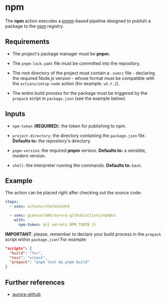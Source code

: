 # npm

The **npm** action executes a [pnpm](https://pnpm.io/)-based pipeline designed to publish a package to the [npm](https://www.npmjs.com/) registry.

## Requirements

- The project's package manager must be **pnpm**.

- The `pnpm-lock.yaml` file must be committed into the repository.

- The root directory of the project must contain a `.nvmrc` file - declaring the required Node.js version - whose format must be compatible with the `actions/setup-node` action (for example: `vX.Y.Z`).

- The entire build process for the package must be triggered by the `prepack` script in `package.json` (see the example below).

## Inputs

- `npm-token` (**REQUIRED**): the token for publishing to npm.

- `project-directory`: the directory containing the `package.json` file. **Defaults to:** the repository's directory.

- `pnpm-version`: the required **pnpm** version. **Defaults to:** a sensible, modern version.

- `shell`: the interpreter running the commands. **Defaults to:** `bash`.

## Example

The action can be placed right after checking out the source code:

```yaml
steps:
  - uses: actions/checkout@v4

  - uses: giancosta86/aurora-github/actions/npm@v1
    with:
      npm-token: ${{ secrets.NPM_TOKEN }}
```

**IMPORTANT**: please, remember to declare your build process in the `prepack` script within `package.json`! For example:

```json
"scripts": {
  "build": "tsc",
  "test": "vitest",
  "prepack": "pnpm test && pnpm build"
}
```

## Further references

- [aurora-github](../../README.md)
